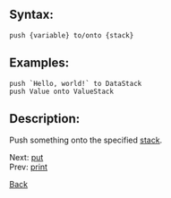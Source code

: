 ## Syntax:
`push {variable} to/onto {stack}`
## Examples:
``push `Hello, world!` to DataStack``  
`push Value onto ValueStack`

## Description:
Push something onto the specified [stack](stack.md).

Next: [put](put.md)  
Prev: [print](print.md)

[Back](../README.md)
